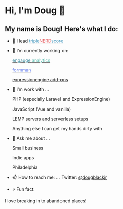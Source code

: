 # Hi, I'm Doug 👋

## My name is Doug! Here's what I do:

- 🔭 I lead <a href="https://triplenerdscore.net" title="tripleNERDscore" target="_blank"><span style="color:#4496bc">triple</span><span style="color:#e35256">NERD</span><span style="color:#4496bc">score</span></a>

- 🔭 I’m currently working on:
  <p>
		<a href="https://engaugeanalytics.com/" title="Engauge Analytics" target="_blank"><span style="color:#458fa1">engauge </span><span style="color:#66bfb4">analytics</span></a>
	</p>
	<p>
		<a href="https://formman.co/" title="Formman" target="_blank"><span style="color:#667eea">formman</span></a>
	</p>
	<p>
		<a href="http://ee-addon-generator.triplenerdscore.xyz/" title="EE Addon Creator" target="_blank">expressionengine add-ons</a>
	</p>

- 🌱 I’m work with ...
  <p>PHP (especially Laravel and ExpressionEngine)</p>
  <p>JavaScript (Vue and vanilla)</p>
  <p>LEMP servers and serverless setups</p>
  <p>Anything else I can get my hands dirty with</p>

- 💬 Ask me about ...
  <p>Small business</p>
  <p>Indie apps</p>
  <p>Philadelphia</p>

- 📫 How to reach me: ...
  Twitter: <a href="https://twitter.com/dougblackjr">@dougblackjr</a>

- ⚡ Fun fact:
<p>I love breaking in to abandoned places!</P>
